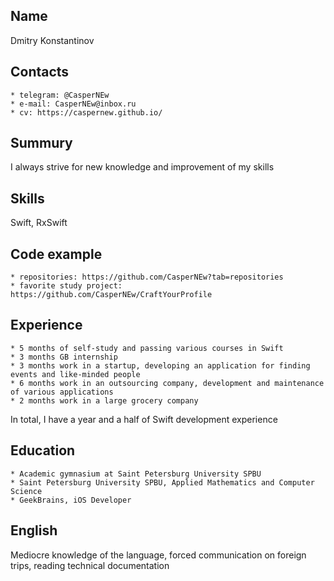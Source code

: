 ## **Name**
Dmitry Konstantinov

## **Contacts**
	* telegram: @CasperNEw
	* e-mail: CasperNEw@inbox.ru
	* cv: https://caspernew.github.io/

## **Summury**
I always strive for new knowledge and improvement of my skills

## **Skills**
Swift, RxSwift

## **Code example**
	* repositories: https://github.com/CasperNEw?tab=repositories
	* favorite study project: https://github.com/CasperNEw/CraftYourProfile

## **Experience**
	* 5 months of self-study and passing various courses in Swift
	* 3 months GB internship
	* 3 months work in a startup, developing an application for finding events and like-minded people
	* 6 months work in an outsourcing company, development and maintenance of various applications
	* 2 months work in a large grocery company
In total, I have a year and a half of Swift development experience

## **Education**
	* Academic gymnasium at Saint Petersburg University SPBU
	* Saint Petersburg University SPBU, Applied Mathematics and Computer Science
	* GeekBrains, iOS Developer

## **English**
Mediocre knowledge of the language, forced communication on foreign trips, reading technical documentation